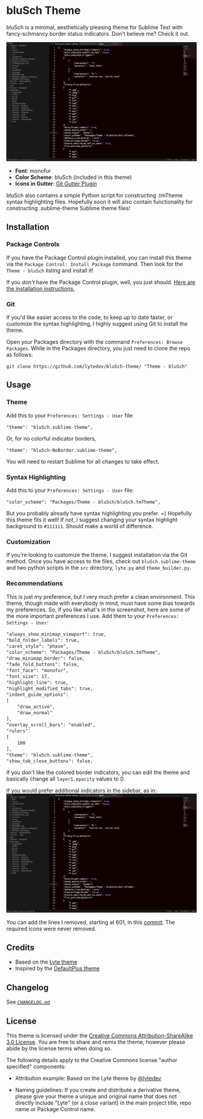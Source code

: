 # bluSch Theme

bluSch is a minimal, aesthetically pleasing theme for Sublime Text with fancy-schmancy border status indicators. Don't believe me? Check it out.

![bluSch Theme clean][3]

* **Font**: monofur
* **Color Scheme**: bluSch (included in this theme)
* **Icons in Gutter**: [Git Gutter Plugin][7]

bluSch also contains a simple Python script for constructing .tmTheme syntax highlighting files. Hopefully soon it will also contain functionality for constructing .sublime-theme Sublime theme files!

## Installation

### Package Controls

If you have the Package Control plugin installed, you can install this theme via the `Package Control: Install Package` command. Then look for the `Theme - bluSch` listing and install it!

If you *don't* have the Package Control plugin, well, you just should. [Here are the installation instructions.][4]

### Git

If you'd like easier access to the code, to keep up to date faster, or customize the syntax highlighting, I highly suggest using Git to install the theme.

Open your Packages directory with the command `Preferences: Browse Packages`. While in the Packages directory, you just need to clone the repo as follows:

    git clone https://github.com/lytedev/bluSch-theme/ "Theme - bluSch"

## Usage

### Theme

Add this to your `Preferences: Settings - User` file:

    "theme": "bluSch.sublime-theme",

Or, for no colorful indicator borders,

    "theme": "bluSch-NoBorder.sublime-theme",

You will need to restart Sublime for all changes to take effect.

### Syntax Highlighting

Add this to your `Preferences: Settings - User` file:

    "color_scheme": "Packages/Theme - bluSch/bluSch.tmTheme",

But you probably already have syntax highlighting you prefer. =) Hopefully this theme fits it well! If not, I suggest changing your syntax highlight background to `#111111`. Should make a world of difference.

### Customization

If you're looking to customize the theme, I suggest installation via the Git method. Once you have access to the files, check out `bluSch.sublime-theme` and two python scripts in the `src` directory, `lyte.py` and `theme_builder.py`.

### Recommendations

This is just my preference, but I very much prefer a clean environment. This theme, though made with everybody in mind, must have some bias towards my preferences. So, if you like what's in the screenshot, here are some of the more important preferences I use. Add them to your `Preferences: Settings - User`:

    "always_show_minimap_viewport": true,
    "bold_folder_labels": true,
    "caret_style": "phase",
    "color_scheme": "Packages/Theme - bluSch/bluSch.tmTheme",
    "draw_minimap_border": false,
    "fade_fold_buttons": false,
    "font_face": "monofur",
    "font_size": 17,
    "highlight_line": true,
    "highlight_modified_tabs": true,
    "indent_guide_options":
    [
        "draw_active",
        "draw_normal"
    ],
    "overlay_scroll_bars": "enabled",
    "rulers":
    [
        100
    ],
    "theme": "bluSch.sublime-theme",
    "show_tab_close_buttons": false,

If you don't like the colored border indicators, you can edit the theme and basically change all `layer1.opacity` values to 0.

If you would prefer additional indicators in the sidebar, as in:
![bluSch Theme clean][8]

You can add the lines I removed, starting at 601, in this [commit](https://github.com/schlueter/Sublime-Theme-bluSch/commit/08fe4e4c21dba750fbff1f7a73484d6942b8fe9b#diff-7dfc620f428119897cb8eb8a996a7546L601-637). The required icons were never removed.

## Credits

* Based on the [Lyte theme](https://github.com/Lytedev/Lyte-sublime)
* Inspired by the [DefaultPlus theme](https://github.com/iGARET/sublimetext-defaultplus-theme)


## Changelog

See [`CHANGELOG.md`](CHANGELOG.md)

## License

This theme is licensed under the [Creative Commons Attribution-ShareAlike 3.0 License][6]. You are free to share and remix the theme, however please abide by the license terms when doing so.

The following details apply to the Creative Commons license "author specified" components:

* Attribution example: Based on the Lyte theme by [@lytedev](https://github.com/lytedev)

* Naming guidelines: If you create and distribute a derivative theme, please give your theme a unique and original name that does not directly include "Lyte" (or a close variant) in the main project title, repo name or Package Control name.

[1]: https://github.com/EleazarCrusader/nexus-theme
[2]: https://github.com/vlakarados/devastate
[3]: https://raw.githubusercontent.com/schlueter/Sublime-Theme-bluSch/bluSch/screenshots/Example-tabs-with-theme-file-open.png
[4]: https://sublime.wbond.net/installation
[6]: http://creativecommons.org/licenses/by-sa/3.0/
[7]: https://github.com/jisaacks/GitGutter
[8]: https://raw.githubusercontent.com/schlueter/Sublime-Theme-bluSch/cfd41827b680a27f32cd74797ba2a256640bacf8/screenshots/Example-tabs-with-theme-file-open.png
